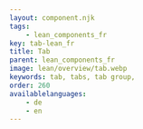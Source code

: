 ```yaml
---
layout: component.njk
tags: 
    - lean_components_fr
key: tab-lean_fr
title: Tab
parent: lean_components_fr
image: lean/overview/tab.webp
keywords: tab, tabs, tab group, 
order: 260
availablelanguages: 
    - de
    - en
---
```


